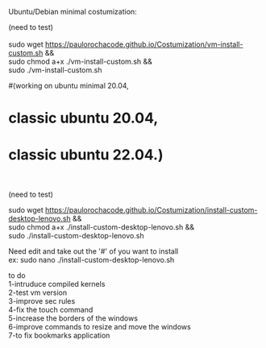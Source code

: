 Ubuntu/Debian minimal costumization: </br>

(need to test)</br></br>
sudo wget https://paulorochacode.github.io/Costumization/vm-install-custom.sh &&</br>
sudo chmod a+x ./vm-install-custom.sh &&</br>
sudo ./vm-install-custom.sh</br>

#(working on ubuntu minimal 20.04,</br> 
#            classic ubuntu 20.04,</br>
#            classic ubuntu 22.04.)</br></br>
 
(need to test)</br>

sudo wget https://paulorochacode.github.io/Costumization/install-custom-desktop-lenovo.sh &&</br>
sudo chmod a+x ./install-custom-desktop-lenovo.sh &&</br>
sudo ./install-custom-desktop-lenovo.sh</br>


Need edit and take out the '#' of you want to install</br>
ex: sudo nano ./install-custom-desktop-lenovo.sh</br>

to do</br>
1-intruduce compiled kernels</br>
2-test vm version</br>
3-improve sec rules</br>
4-fix the touch command</br>
5-increase the borders of the windows</br>
6-improve commands to resize and move the windows</br>
7-to fix bookmarks application
